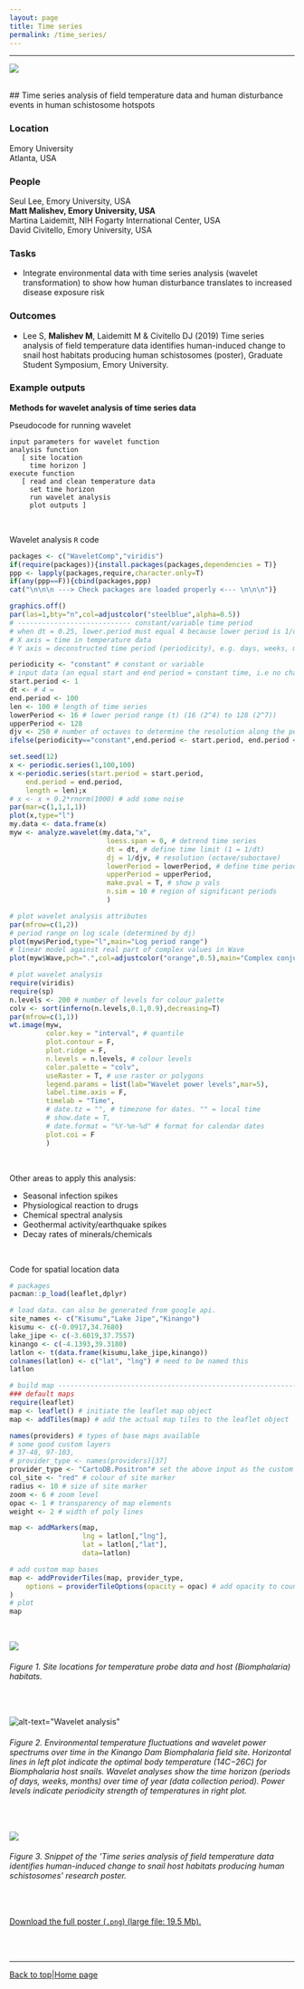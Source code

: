 ```yaml
---
layout: page
title: Time series
permalink: /time_series/
---
```

<a id="top"></a>

******  
![](time_series_header.png)

<br>
## Time series analysis of field temperature data and human disturbance events in human schistosome hotspots            

### Location  

Emory University  
Atlanta, USA  

### People  

Seul Lee, Emory University, USA       
**Matt Malishev, Emory University, USA**    
Martina Laidemitt, NIH Fogarty International Center, USA  
David Civitello, Emory University, USA      

### Tasks   

* Integrate environmental data with time series analysis (wavelet transformation) to show how human disturbance translates to increased disease exposure risk  


### Outcomes    

* Lee S, **Malishev M**, Laidemitt M & Civitello DJ (2019) Time series analysis of field temperature data identifies human-induced change to snail host habitats producing human schistosomes (poster), Graduate Student Symposium, Emory University.      

### Example outputs 

**Methods for wavelet analysis of time series data**  

Pseudocode for running wavelet 
```
input parameters for wavelet function
analysis function
   [ site location
     time horizon ]
execute function
   [ read and clean temperature data
     set time horizon
     run wavelet analysis
     plot outputs ]
```
<br>

Wavelet analysis `R` code

<!-- ________________________________________  code chunk ________________________________________  -->
```r
packages <- c("WaveletComp","viridis")
if(require(packages)){install.packages(packages,dependencies = T)}
ppp <- lapply(packages,require,character.only=T)
if(any(ppp==F)){cbind(packages,ppp)
cat("\n\n\n ---> Check packages are loaded properly <--- \n\n\n")}

graphics.off()
par(las=1,bty="n",col=adjustcolor("steelblue",alpha=0.5))
# ---------------------------- constant/variable time period 
# when dt = 0.25, lower.period must equal 4 because lower period is 1/dt    
# X axis = time in temperature data
# Y axis = deconstructed time period (periodicity), e.g. days, weeks, month 

periodicity <- "constant" # constant or variable
# input data (an equal start and end period = constant time, i.e no change in periodicity)
start.period <- 1
dt <- # 4 =  
end.period <- 100
len <- 100 # length of time series
lowerPeriod <- 16 # lower period range (t) (16 (2^4) to 128 (2^7))
upperPeriod <- 128
djv <- 250 # number of octaves to determine the resolution along the period axis
ifelse(periodicity=="constant",end.period <- start.period, end.period <- end.period)

set.seed(12)
x <- periodic.series(1,100,100)
x <-periodic.series(start.period = start.period, 
	end.period = end.period, 
	length = len);x
# x <- x + 0.2*rnorm(1000) # add some noise 
par(mar=c(1,1,1,1))
plot(x,type="l")
my.data <- data.frame(x)
myw <- analyze.wavelet(my.data,"x",
                        loess.span = 0, # detrend time series
                        dt = dt, # define time limit (1 = 1/dt)
                        dj = 1/djv, # resolution (octave/suboctave)
                        lowerPeriod = lowerPeriod, # define time period
                        upperPeriod = upperPeriod,
                        make.pval = T, # show p vals
                        n.sim = 10 # region of significant periods
                        )

# plot wavelet analysis attributes
par(mfrow=c(1,2))
# period range on log scale (determined by dj)
plot(myw$Period,type="l",main="Log period range") 
# linear model against real part of complex values in Wave 
plot(myw$Wave,pch=".",col=adjustcolor("orange",0.5),main="Complex conjugate") 

# plot wavelet analysis
require(viridis)
require(sp)
n.levels <- 200 # number of levels for colour palette
colv <- sort(inferno(n.levels,0.1,0.9),decreasing=T)
par(mfrow=c(1,1))
wt.image(myw,
         color.key = "interval", # quantile
         plot.contour = F,
         plot.ridge = F,
         n.levels = n.levels, # colour levels
         color.palette = "colv",
         useRaster = T, # use raster or polygons
         legend.params = list(lab="Wavelet power levels",mar=5),
         label.time.axis = F,
         timelab = "Time",
         # date.tz = "", # timezone for dates. "" = local time
         # show.date = T,
         # date.format = "%Y-%m-%d" # format for calendar dates
         plot.coi = F
         )
```  
<!-- ________________________________________ end code chunk ________________________________________  -->
<br>

Other areas to apply this analysis:  

* Seasonal infection spikes    
* Physiological reaction to drugs   
* Chemical spectral analysis  
* Geothermal activity/earthquake spikes  
* Decay rates of minerals/chemicals  
  
<br>       

Code for spatial location data  

<!-- ________________________________________  code chunk ________________________________________  -->
```r
# packages
pacman::p_load(leaflet,dplyr)

# load data. can also be generated from google api. 
site_names <- c("Kisumu","Lake Jipe","Kinango")
kisumu <- c(-0.0917,34.7680)
lake_jipe <- c(-3.6019,37.7557)
kinango <- c(-4.1393,39.3180)
latlon <- t(data.frame(kisumu,lake_jipe,kinango))
colnames(latlon) <- c("lat", "lng") # need to be named this
latlon

# build map ---------------------------------------------------------------
### default maps
require(leaflet)
map <- leaflet() # initiate the leaflet map object
map <- addTiles(map) # add the actual map tiles to the leaflet object

names(providers) # types of base maps available
# some good custom layers
# 37-48, 97-103, 
# provider_type <- names(providers)[37]
provider_type <- "CartoDB.Positron"# set the above input as the custom base
col_site <- "red" # colour of site marker
radius <- 10 # size of site marker
zoom <- 6 # zoom level
opac <- 1 # transparency of map elements
weight <- 2 # width of poly lines

map <- addMarkers(map, 
                  lng = latlon[,"lng"],
                  lat = latlon[,"lat"],
                  data=latlon)

# add custom map bases 
map <- addProviderTiles(map, provider_type,
	options = providerTileOptions(opacity = opac) # add opacity to country lines
)
# plot
map
```
<!-- ________________________________________ end code chunk ________________________________________  -->
<br>

![](time_series/time_series_sitelocs.png)  
###### Figure 1. Site locations for temperature probe data and host (_Biomphalaria_) habitats.     
<br>  

![alt-text="Wavelet analysis"](time_series/time_series1.png)            
###### Figure 2. Environmental temperature fluctuations and wavelet power spectrums over time in the Kinango Dam _Biomphalaria_ field site. Horizontal lines in left plot indicate the optimal body temperature (14C−26C) for _Biomphalaria_ host snails. Wavelet analyses show the time horizon (periods of days, weeks, months) over time of year (data collection period). Power levels indicate periodicity strength of temperatures in right plot.   
<br>  

![](time_series/time_series2.png)  
###### Figure 3. Snippet of the 'Time series analysis of field temperature data identifies human-induced change to snail host habitats producing human schistosomes' research poster.   
<br> 

[Download the full poster (`.png`) (large file: 19.5 Mb).](https://github.com/darwinanddavis/SchistoIBM/raw/master/wavelet/lee_etal_poster.png)  

<br>  
<br>  

******  

[Back to top](#top)|[Home page](./index.md)

